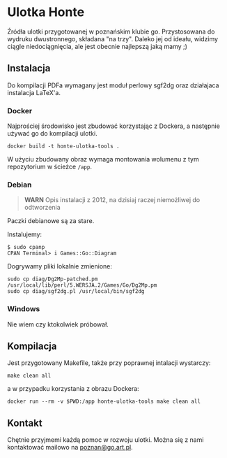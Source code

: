 # Ulotka Honte

Źródła ulotki przygotowanej w poznańskim klubie go.
Przystosowana do wydruku dwustronnego, składana "na trzy".
Daleko jej od ideału, widzimy ciągle niedociągnięcia, ale jest obecnie najlepszą jaką mamy ;)

## Instalacja

Do kompilacji PDFa wymagany jest moduł perlowy sgf2dg oraz działajaca instalacja LaTeX'a.

### Docker

Najprościej środowisko jest zbudować korzystając z Dockera, a następnie
używać go do kompilacji ulotki.

    docker build -t honte-ulotka-tools .

W użyciu zbudowany obraz wymaga montowania wolumenu z tym repozytorium
w ścieżce `/app`.

### Debian

> **WARN** Opis instalacji z 2012, na dzisiaj raczej niemożliwej do odtworzenia

Paczki debianowe są za stare.

Instalujemy:

    $ sudo cpanp
    CPAN Terminal> i Games::Go::Diagram

Dogrywamy pliki lokalnie zmienione:

    sudo cp diag/Dg2Mp-patched.pm /usr/local/lib/perl/5.WERSJA.2/Games/Go/Dg2Mp.pm
    sudo cp diag/sgf2dg.pl /usr/local/bin/sgf2dg

### Windows

Nie wiem czy ktokolwiek próbował.

## Kompilacja

Jest przygotowany Makefile, także przy poprawnej intalacji wystarczy:

    make clean all

a w przypadku korzystania z obrazu Dockera:

    docker run --rm -v $PWD:/app honte-ulotka-tools make clean all

## Kontakt

Chętnie przyjmemi każdą pomoc w rozwoju ulotki. Można się z nami kontaktować
mailowo na <poznan@go.art.pl>.
